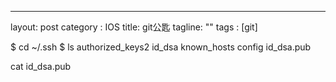 ---
layout: post
category : IOS 
title: git公匙
tagline: ""
tags : [git]



  $ cd ~/.ssh
  $ ls
  authorized_keys2  id_dsa       known_hosts
  config            id_dsa.pub
  
  cat  id_dsa.pub

